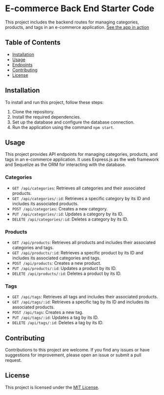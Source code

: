 # E-commerce Back End Starter Code


This project includes the backend routes for managing categories, products, and tags in an e-commerce application.
<a href="https://drive.google.com/file/d/1EumTsiAfDx0uqumTm5Wb-C-J9v7WArxb/view">See the app in action</a>

## Table of Contents

- [Installation](#installation)
- [Usage](#usage)
- [Endpoints](#endpoints)
- [Contributing](#contributing)
- [License](#license)

## Installation

To install and run this project, follow these steps:

1. Clone the repository.
2. Install the required dependencies.
3. Set up the database and configure the database connection.
4. Run the application using the command `npm start`.

## Usage

This project provides API endpoints for managing categories, products, and tags in an e-commerce application. It uses Express.js as the web framework and Sequelize as the ORM for interacting with the database.

### Categories

- `GET /api/categories`: Retrieves all categories and their associated products.
- `GET /api/categories/:id`: Retrieves a specific category by its ID and includes its associated products.
- `POST /api/categories`: Creates a new category.
- `PUT /api/categories/:id`: Updates a category by its ID.
- `DELETE /api/categories/:id`: Deletes a category by its ID.

### Products

- `GET /api/products`: Retrieves all products and includes their associated categories and tags.
- `GET /api/products/:id`: Retrieves a specific product by its ID and includes its associated categories and tags.
- `POST /api/products`: Creates a new product.
- `PUT /api/products/:id`: Updates a product by its ID.
- `DELETE /api/products/:id`: Deletes a product by its ID.

### Tags

- `GET /api/tags`: Retrieves all tags and includes their associated products.
- `GET /api/tags/:id`: Retrieves a specific tag by its ID and includes its associated products.
- `POST /api/tags`: Creates a new tag.
- `PUT /api/tags/:id`: Updates a tag by its ID.
- `DELETE /api/tags/:id`: Deletes a tag by its ID.

## Contributing

Contributions to this project are welcome. If you find any issues or have suggestions for improvement, please open an issue or submit a pull request.

## License

This project is licensed under the [MIT License](LICENSE).